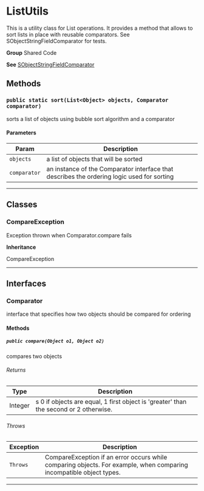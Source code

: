 # ListUtils

This is a utility class for List operations.
It provides a method that allows to sort lists in place with reusable comparators.
See SObjectStringFieldComparator for tests.


**Group** Shared Code


**See** [SObjectStringFieldComparator](https://github.com/trailheadapps/apex-recipes/wiki/SObjectStringFieldComparator)

## Methods
### `public static sort(List<Object> objects, Comparator comparator)`

sorts a list of objects using bubble sort algorithm and a comparator

#### Parameters

|Param|Description|
|---|---|
|`objects`|a list of objects that will be sorted|
|`comparator`|an instance of the Comparator interface that describes the ordering logic used for sorting|

---
## Classes
### CompareException

Exception thrown when Comparator.compare fails


**Inheritance**

CompareException


---
## Interfaces
### Comparator

interface that specifies how two objects should be compared for ordering

#### Methods
##### `public compare(Object o1, Object o2)`

compares two objects

###### Returns

|Type|Description|
|---|---|
|Integer|s 0 if objects are equal, 1 first object is 'greater' than the second or 2 otherwise.|

###### Throws

|Exception|Description|
|---|---|
|`Throws`|CompareException if an error occurs while comparing objects. For example, when comparing incompatible object types.|

---

